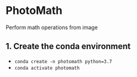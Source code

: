 # PhotoMath
Perform math operations from image

## 1. Create the conda environment
- ```conda create -n photomath python=3.7```
- ```conda activate photomath```

